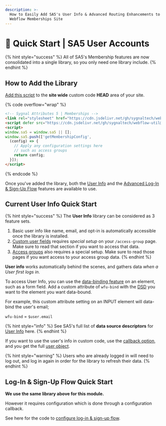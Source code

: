 ```yaml
---
description: >-
  How to Easily Add SA5's User Info & Advanced Routing Enhancements to Your
  Webflow Memberships Site
---
```


# 🚀 Quick Start | SA5 User Accounts

{% hint style="success" %}
All of SA5's Membership features are now consolidated into a single library, so you only need one library include.&#x20;
{% endhint %}

## How to Add the Library <a href="#step-1---add-the-library" id="step-1---add-the-library"></a>

[Add this script](../overview/how-to-add-custom-code.md) to the **site wide** custom code **HEAD** area of your site.&#x20;

{% code overflow="wrap" %}
```html
<!-- Sygnal Attributes 5 | Memberships --> 
<link rel="stylesheet" href="https://cdn.jsdelivr.net/gh/sygnaltech/webflow-util@5.4.0/dist/css/webflow-membership.css"> 
<script defer src="https://cdn.jsdelivr.net/gh/sygnaltech/webflow-util@5.4.0/dist/nocode/webflow-membership.js"></script>
<script>
window.sa5 = window.sa5 || [];
window.sa5.push(['getMembershipConfig', 
  (config) => {
    // Apply any configuration settings here
    // such as access groups 
    return config;
  }]);
</script>
```
{% endcode %}

Once you've added the library, both the [User Info](logged-in-user-info/) and the [Advanced Log-In & Sign-Up Flow](advanced-log-in-and-sign-up-flow.md) features are available to use.

## Current User Info Quick Start

{% hint style="success" %}
The **User Info** library can be considered as 3 feature sets.&#x20;

1. Basic user info like name, email, and opt-in is automatically accessible once the library is installed.&#x20;
2. [Custom user fields](logged-in-user-info/custom-user-fields.md) requires _special setup_ on your `/access-group` page. Make sure to read that section if you want to access that data.
3. [Access groups](logged-in-user-info/access-groups/) also requires a special setup. Make sure to read those pages if you want access to your access group data.&#x20;
{% endhint %}

**User info** works automatically behind the scenes, and gathers data _when a User first logs in_.&#x20;

To access User Info, you can use the [data-binding feature](logged-in-user-info/) on an element, such as a form field. Add a custom attribute of `wfu-bind` with the [DSD](https://attr.sygnal.com/webflow-membership/logged-in-user-info#accessing-user-information) you want to the element you want data-bound.&#x20;

For example, this custom attribute setting on an INPUT element will data-bind the user's email;

`wfu-bind` = `$user.email`

{% hint style="info" %}
See SA5's full list of **data source descriptors** for [User Info](https://attr.sygnal.com/webflow-membership/logged-in-user-info#accessing-user-information) here.&#x20;
{% endhint %}

If you want to use the user's info in custom code, use the [callback option](https://attr.sygnal.com/webflow-membership/logged-in-user-info#step-3-optional-add-custom-code-to-use-user-info-specially), and you get the full [user object](https://attr.sygnal.com/webflow-membership/logged-in-user-info/the-user-object).

{% hint style="warning" %}
Users who are already logged in will need to log out, and log in again in order for the library to refresh their data.&#x20;
{% endhint %}

## Log-In & Sign-Up Flow Quick Start

**We use the same library above for this module.**

However it requires configuration which is done through a configuration callback.

See here for the code to [configure log-in & sign-up flow](https://attr.sygnal.com/webflow-membership/advanced-log-in-and-sign-up-flow#step-1---add-the-library).&#x20;





